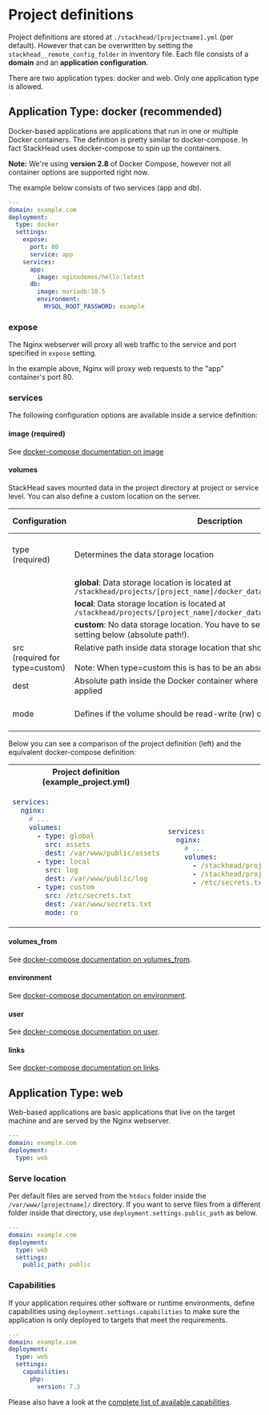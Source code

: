 # Project definitions

Project definitions are stored at `./stackhead/[projectname].yml` (per default).
However that can be overwritten by setting the `stackhead__remote_config_folder` in inventory file.
Each file consists of a **domain** and an **application configuration**.

There are two application types: docker and web. Only one application type is allowed.

## Application Type: docker (recommended)

Docker-based applications are applications that run in one or multiple Docker containers.
The definition is pretty similar to docker-compose. In fact StackHead uses docker-compose to spin up the containers.

**Note:** We're using **version 2.8** of Docker Compose, however not all container options are supported right now.

The example below consists of two services (app and db).

```yaml
---
domain: example.com
deployment:
  type: docker
  settings:
    expose:
      port: 80
      service: app
    services:
      app:
        image: nginxdemos/hello:latest
      db:
        image: mariadb:10.5
        environment:
          MYSQL_ROOT_PASSWORD: example
```
### expose

The Nginx webserver will proxy all web traffic to the service and port specified in `expose` setting.

In the example above, Nginx will proxy web requests to the "app" container's port 80.

### services

The following configuration options are available inside a service definition:

#### image (required)

See [docker-compose documentation on image](https://docs.docker.com/compose/compose-file/compose-file-v2/#image)

#### volumes

StackHead saves mounted data in the project directory at project or service level. You can also define a custom location on the server.

| Configuration | Description | Allowed values |
| ------------- | ----------- | -------------- |
| type<br>(required) | Determines the data storage location | "global", "local" or "custom" |
|                 | **global**: Data storage location is located at `/stackhead/projects/[project_name]/docker_data/global/` | |
|                 | **local**: Data storage location is located at `/stackhead/projects/[project_name]/docker_data/services/[service_name]/` | |
|                 |  **custom**: No data storage location. You have to set it yourself using the _src_ setting below (absolute path!). | |
| src <br>(required for type=custom)            | Relative path inside data storage location that should be mounted.<br><br>Note: When type=custom this is has to be an absolute path! | any string |
| dest            | Absolute path inside the Docker container where the mount should be applied | any string |
| mode            | Defines if the volume should be read-write (rw) or readonly (ro) | "rw" (default) or "ro"|


Below you can see a comparison of the project definition (left) and the equivalent docker-compose definition:

<table>
<tr>
<th>Project definition (example_project.yml)</th>
<th>Docker-Compose equivalent</th>
</tr>
<tr>
<td>

```yaml
services:
  nginx:
    # ...
    volumes:
      - type: global
        src: assets
        dest: /var/www/public/assets
      - type: local
        src: log
        dest: /var/www/public/log
      - type: custom
        src: /etc/secrets.txt
        dest: /var/www/secrets.txt
        mode: ro
```

</td>
<td>

```yaml
services:
  nginx:
    # ...
    volumes:
      - /stackhead/projects/example_project/docker_data/global/assets:/var/www/public/assets:rw
      - /stackhead/projects/example_project/docker_data/services/nginx/log:/var/www/public/log:rw
      - /etc/secrets.txt:/var/www/secrets.txt:ro
```

</td>
</tr>
</table>



#### volumes_from

See [docker-compose documentation on volumes_from](https://docs.docker.com/compose/compose-file/compose-file-v2/#volumes_from).

#### environment

See [docker-compose documentation on environment](https://docs.docker.com/compose/compose-file/compose-file-v2/#environment).

#### user

See [docker-compose documentation on user](https://docs.docker.com/compose/compose-file/compose-file-v2/#user).

#### links

See [docker-compose documentation on links](https://docs.docker.com/compose/compose-file/#links).

## Application Type: web

Web-based applications are basic applications that live on the target machine and are served by the Nginx webserver.

```yaml
---
domain: example.com
deployment:
  type: web
```

### Serve location

Per default files are served from the `htdocs` folder inside the `/var/www/[projectname]/` directory.
If you want to serve files from a different folder inside that directory, use `deployment.settings.public_path` as below.

```yaml
---
domain: example.com
deployment:
  type: web
  settings:
    public_path: public
```

### Capabilities

If your application requires other software or runtime environments,
define capabilities using `deployment.settings.capabilities` to make sure the application
is only deployed to targets that meet the requirements.

```yaml
---
domain: example.com
deployment:
  type: web
  settings:
    capabilities:
      php:
        version: 7.3
```

Please also have a look at the [complete list of available capabilities](../Features/Capabilities.md).
